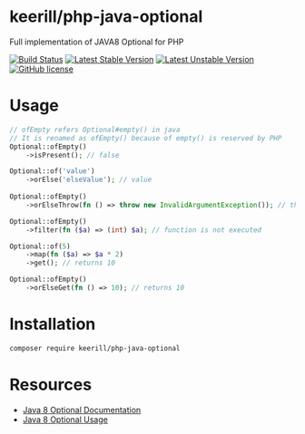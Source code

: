 # keerill/php-java-optional

Full implementation of JAVA8 Optional for PHP

[![Build Status](https://travis-ci.org/serhatozdal/php-java-optional.svg?branch=master)](https://travis-ci.org/serhatozdal/php-java-optional)
[![Latest Stable Version](https://poser.pugx.org/serhatozdal/php-java-optional/v/stable)](https://packagist.org/packages/serhatozdal/php-java-optional)
[![Latest Unstable Version](https://poser.pugx.org/serhatozdal/php-java-optional/v/unstable)](https://packagist.org/packages/serhatozdal/php-java-optional)
[![GitHub license](https://img.shields.io/github/license/serhatozdal/php-java-optional.svg)](https://github.com/serhatozdal/php-java-optional/blob/master/LICENSE)

Usage
=======
```php
// ofEmpty refers Optional#empty() in java
// It is renamed as ofEmpty() because of empty() is reserved by PHP 
Optional::ofEmpty()
    ->isPresent(); // false

Optional::of('value')
    ->orElse('elseValue'); // value
 
Optional::ofEmpty()
    ->orElseThrow(fn () => throw new InvalidArgumentException()); // throws exception

Optional::ofEmpty()
    ->filter(fn ($a) => (int) $a); // function is not executed

Optional::of(5)
    ->map(fn ($a) => $a * 2)
    ->get(); // returns 10

Optional::ofEmpty()
    ->orElseGet(fn () => 10); // returns 10
```

Installation
=======

```bash
composer require keerill/php-java-optional
```

Resources
=======

* [Java 8 Optional Documentation](https://docs.oracle.com/javase/8/docs/api/java/util/Optional.html)
* [Java 8 Optional Usage](http://www.oracle.com/technetwork/articles/java/java8-optional-2175753.html)
